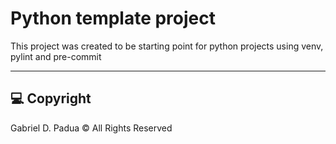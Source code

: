 # Python template project

This project was created to be starting point for python projects using venv, pylint and pre-commit

---

## :computer: Copyright

Gabriel D. Padua &copy; All Rights Reserved
